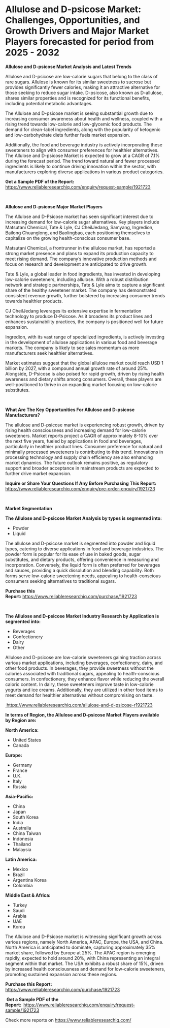 <p><h1>Allulose and D-psicose Market: Challenges, Opportunities, and Growth Drivers and Major Market Players forecasted for period from 2025 - 2032</h1></p><p><strong>Allulose and D-psicose Market Analysis and Latest Trends</strong></p>
<p><p>Allulose and D-psicose are low-calorie sugars that belong to the class of rare sugars. Allulose is known for its similar sweetness to sucrose but provides significantly fewer calories, making it an attractive alternative for those seeking to reduce sugar intake. D-psicose, also known as D-allulose, shares similar properties and is recognized for its functional benefits, including potential metabolic advantages.</p><p>The Allulose and D-psicose market is seeing substantial growth due to increasing consumer awareness about health and wellness, coupled with a rising trend towards low-calorie and low-glycemic food products. The demand for clean-label ingredients, along with the popularity of ketogenic and low-carbohydrate diets further fuels market expansion. </p><p>Additionally, the food and beverage industry is actively incorporating these sweeteners to align with consumer preferences for healthier alternatives. The Allulose and D-psicose Market is expected to grow at a CAGR of 7.1% during the forecast period. The trend toward natural and fewer processed ingredients is likely to continue driving innovation within the sector, with manufacturers exploring diverse applications in various product categories.</p></p>
<p><strong>Get a Sample PDF of the Report:&nbsp;</strong> <a href="https://www.reliableresearchiq.com/enquiry/request-sample/1921723?utm_campaign=2757&utm_medium=2&utm_source=Github&utm_content=ia&utm_term=03042025&utm_id=allulose-and-d-psicose">https://www.reliableresearchiq.com/enquiry/request-sample/1921723</a></p>
<p>&nbsp;</p>
<p><strong>Allulose and D-psicose Major Market Players</strong></p>
<p><p>The Allulose and D-Psicose market has seen significant interest due to increasing demand for low-calorie sugar alternatives. Key players include Matsutani Chemical, Tate & Lyle, CJ CheilJedang, Samyang, Ingredion, Bailong Chuanglong, and Baolingbao, each positioning themselves to capitalize on the growing health-conscious consumer base.</p><p>Matsutani Chemical, a frontrunner in the allulose market, has reported a strong market presence and plans to expand its production capacity to meet rising demand. The company’s innovative production methods and focus on research and development are anticipated to drive growth.</p><p>Tate & Lyle, a global leader in food ingredients, has invested in developing low-calorie sweeteners, including allulose. With a robust distribution network and strategic partnerships, Tate & Lyle aims to capture a significant share of the healthy sweetener market. The company has demonstrated consistent revenue growth, further bolstered by increasing consumer trends towards healthier products.</p><p>CJ CheilJedang leverages its extensive expertise in fermentation technology to produce D-Psicose. As it broadens its product lines and enhances sustainability practices, the company is positioned well for future expansion.</p><p>Ingredion, with its vast range of specialized ingredients, is actively investing in the development of allulose applications in various food and beverage markets. The company is likely to see sales momentum as more manufacturers seek healthier alternatives.</p><p>Market estimates suggest that the global allulose market could reach USD 1 billion by 2027, with a compound annual growth rate of around 25%. Alongside, D-Psicose is also poised for rapid growth, driven by rising health awareness and dietary shifts among consumers. Overall, these players are well-positioned to thrive in an expanding market focusing on low-calorie substitutes.</p></p>
<p>&nbsp;</p>
<p><strong>What Are The Key Opportunities For Allulose and D-psicose Manufacturers?</strong></p>
<p><p>The allulose and D-psicose market is experiencing robust growth, driven by rising health consciousness and increasing demand for low-calorie sweeteners. Market reports project a CAGR of approximately 8-10% over the next five years, fueled by applications in food and beverages, particularly in healthier product lines. Consumer preference for natural and minimally processed sweeteners is contributing to this trend. Innovations in processing technology and supply chain efficiency are also enhancing market dynamics. The future outlook remains positive, as regulatory support and broader acceptance in mainstream products are expected to further drive market expansion.</p></p>
<p><strong>Inquire or Share Your Questions If Any Before Purchasing This Report:</strong> <a href="https://www.reliableresearchiq.com/enquiry/pre-order-enquiry/1921723?utm_campaign=2757&utm_medium=2&utm_source=Github&utm_content=ia&utm_term=03042025&utm_id=allulose-and-d-psicose">https://www.reliableresearchiq.com/enquiry/pre-order-enquiry/1921723</a></p>
<p>&nbsp;</p>
<p><strong>Market Segmentation</strong></p>
<p><strong>The Allulose and D-psicose Market Analysis by types is segmented into:</strong></p>
<p><ul><li>Powder</li><li>Liquid</li></ul></p>
<p><p>The allulose and D-psicose market is segmented into powder and liquid types, catering to diverse applications in food and beverage industries. The powder form is popular for its ease of use in baked goods, sugar substitutes, and dietary products, offering convenience in measuring and incorporation. Conversely, the liquid form is often preferred for beverages and sauces, providing a quick dissolution and blending capability. Both forms serve low-calorie sweetening needs, appealing to health-conscious consumers seeking alternatives to traditional sugars.</p></p>
<p><strong>Purchase this Report:&nbsp;</strong><a href="https://www.reliableresearchiq.com/purchase/1921723?utm_campaign=2757&utm_medium=2&utm_source=Github&utm_content=ia&utm_term=03042025&utm_id=allulose-and-d-psicose">https://www.reliableresearchiq.com/purchase/1921723</a></p>
<p>&nbsp;</p>
<p><strong>The Allulose and D-psicose Market Industry Research by Application is segmented into:</strong></p>
<p><ul><li>Beverages</li><li>Confectionery</li><li>Dairy</li><li>Other</li></ul></p>
<p><p>Allulose and D-psicose are low-calorie sweeteners gaining traction across various market applications, including beverages, confectionery, dairy, and other food products. In beverages, they provide sweetness without the calories associated with traditional sugars, appealing to health-conscious consumers. In confectionery, they enhance flavor while reducing the overall caloric content. In dairy, these sweeteners improve taste in low-calorie yogurts and ice creams. Additionally, they are utilized in other food items to meet demand for healthier alternatives without compromising on taste.</p></p>
<p><a href="https://www.reliableresearchiq.com/allulose-and-d-psicose-r1921723?utm_campaign=2757&utm_medium=2&utm_source=Github&utm_content=ia&utm_term=03042025&utm_id=allulose-and-d-psicose">&nbsp;https://www.reliableresearchiq.com/allulose-and-d-psicose-r1921723</a></p>
<p><strong>In terms of Region, the Allulose and D-psicose Market Players available by Region are:</strong></p>
<p>
    <p> <strong> North America: </strong>
        <ul>
            <li>United States</li>
            <li>Canada</li>
        </ul>
        </p> 
    <p> <strong> Europe: </strong>
        <ul>
            <li>Germany</li>
            <li>France</li>
            <li>U.K.</li>
            <li>Italy</li>
            <li>Russia</li>
        </ul>
        </p> 
    <p> <strong> Asia-Pacific: </strong>
        <ul>
            <li>China</li>
            <li>Japan</li>
            <li>South Korea</li>
            <li>India</li>
            <li>Australia</li>
            <li>China Taiwan</li>
            <li>Indonesia</li>
            <li>Thailand</li>
            <li>Malaysia</li>
        </ul>
        </p> 
    <p> <strong> Latin America: </strong>
        <ul>
            <li>Mexico</li>
            <li>Brazil</li>
            <li>Argentina Korea</li>
            <li>Colombia</li>
        </ul>
        </p> 
    <p> <strong> Middle East & Africa: </strong>
        <ul>
            <li>Turkey</li>
            <li>Saudi</li>
            <li>Arabia</li>
            <li>UAE</li>
            <li>Korea</li>
        </ul>
    </p>
    </p>
<p><p>The Allulose and D-Psicose market is witnessing significant growth across various regions, namely North America, APAC, Europe, the USA, and China. North America is anticipated to dominate, capturing approximately 35% market share, followed by Europe at 25%. The APAC region is emerging rapidly, expected to hold around 20%, with China representing an integral segment within that market. The USA exhibits a robust share of 15%, driven by increased health consciousness and demand for low-calorie sweeteners, promoting sustained expansion across these regions.</p></p>
<p><strong>Purchase this Report: </strong><a href="https://www.reliableresearchiq.com/purchase/1921723?utm_campaign=2757&utm_medium=2&utm_source=Github&utm_content=ia&utm_term=03042025&utm_id=allulose-and-d-psicose">https://www.reliableresearchiq.com/purchase/1921723</a></p>
<p>&nbsp;<strong>Get a Sample PDF of the Report:&nbsp;&nbsp;</strong><a href="https://www.reliableresearchiq.com/enquiry/request-sample/1921723?utm_campaign=2757&utm_medium=2&utm_source=Github&utm_content=ia&utm_term=03042025&utm_id=allulose-and-d-psicose">https://www.reliableresearchiq.com/enquiry/request-sample/1921723</a></p>
<p><strong></strong></p>
<p>Check more reports on <a href="https://www.reliableresearchiq.com/?utm_campaign=2757&utm_medium=2&utm_source=Github&utm_content=ia&utm_term=03042025&utm_id=allulose-and-d-psicose">https://www.reliableresearchiq.com/</a></p>